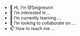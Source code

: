 - 👋 Hi, I’m @Seigneurin
- 👀 I’m interested in ...
- 🌱 I’m currently learning ...
- 💞️ I’m looking to collaborate on ...
- 📫 How to reach me ...

<!---
Seigneurin/Seigneurin is a ✨ special ✨ repository because its `README.md` (this file) appears on your GitHub profile.
You can click the Preview link to take a look at your changes.
--->
